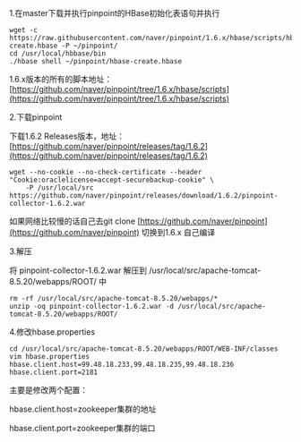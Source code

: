 1.在master下载并执行pinpoint的HBase初始化表语句并执行

```
wget -c https://raw.githubusercontent.com/naver/pinpoint/1.6.x/hbase/scripts/hbase-create.hbase -P ~/pinpoint/
cd /usr/local/hbbase/bin
./hbase shell ~/pinpoint/hbase-create.hbase
```

1.6.x版本的所有的脚本地址：[https://github.com/naver/pinpoint/tree/1.6.x/hbase/scripts](https://github.com/naver/pinpoint/tree/1.6.x/hbase/scripts)

2.下载pinpoint

下载1.6.2 Releases版本，地址：[https://github.com/naver/pinpoint/releases/tag/1.6.2](https://github.com/naver/pinpoint/releases/tag/1.6.2)

```
wget --no-cookie --no-check-certificate --header "Cookie:oraclelicense=accept-securebackup-cookie" \
    -P /usr/local/src https://github.com/naver/pinpoint/releases/download/1.6.2/pinpoint-collector-1.6.2.war
```

如果网络比较慢的话自己去git clone [https://github.com/naver/pinpoint](https://github.com/naver/pinpoint) 切换到1.6.x 自己编译

3.解压

将 pinpoint-collector-1.6.2.war 解压到 /usr/local/src/apache-tomcat-8.5.20/webapps/ROOT/ 中

```
rm -rf /usr/local/src/apache-tomcat-8.5.20/webapps/*
unzip -oq pinpoint-collector-1.6.2.war -d /usr/local/src/apache-tomcat-8.5.20/webapps/ROOT/
```

4.修改hbase.properties

```
cd /usr/local/src/apache-tomcat-8.5.20/webapps/ROOT/WEB-INF/classes
vim hbase.properties
hbase.client.host=99.48.18.233,99.48.18.235,99.48.18.236
hbase.client.port=2181
```

主要是修改两个配置：

hbase.client.host=zookeeper集群的地址

hbase.client.port=zookeeper集群的端口

